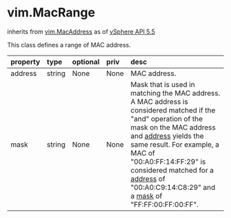 vim.MacRange
============
inherits from [vim.MacAddress](docs/vim.MacAddress.md)
as of [vSphere API 5.5](vim.version.md#vim.version.version9)


This class defines a range of MAC address.

| property | type | optional | priv | desc |
|:---------|:-----|:---------|:-----|:-----|
| address | string | None | None | MAC address. |
| mask | string | None | None | Mask that is used in matching the MAC address. A MAC address is   considered matched if the "and" operation of the mask on the   MAC address and <a href="vim.MacRange.md#address">address</a> yields the same result.   For example, a MAC of "00:A0:FF:14:FF:29" is considered matched   for a <a href="vim.MacRange.md#address">address</a> of "00:A0:C9:14:C8:29" and a   <a href="vim.MacRange.md#mask">mask</a> of "FF:FF:00:FF:00:FF". |


